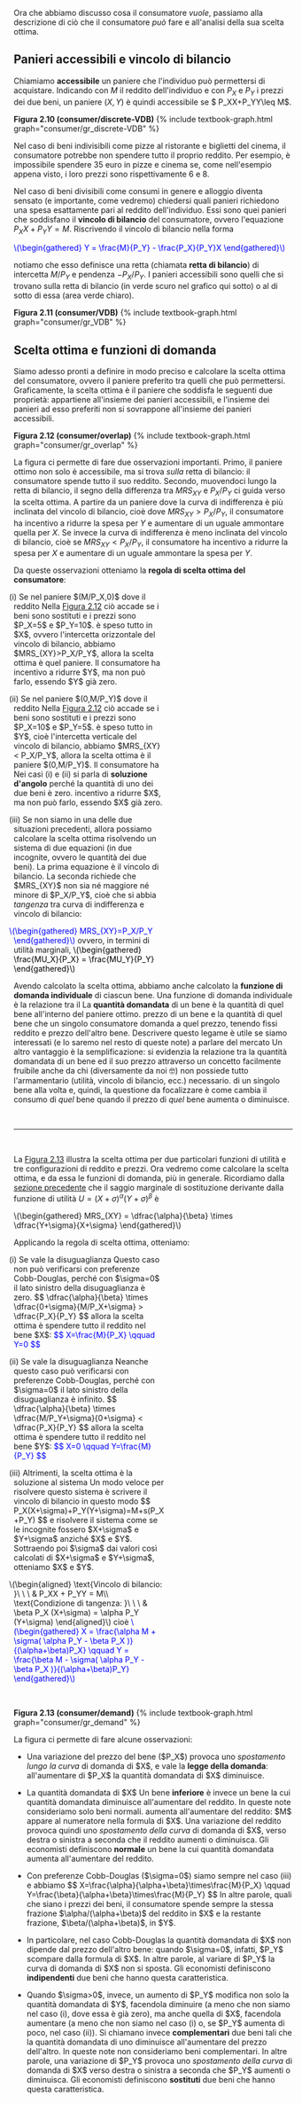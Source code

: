 



Ora che abbiamo discusso cosa il consumatore <i>vuole</i>, passiamo alla descrizione di ciò che il consumatore <i>può</i> fare e all'analisi della sua scelta ottima.


<h2 id="SUBSEC_VDB">Panieri accessibili e vincolo di bilancio</h2>

 Chiamiamo <b>accessibile</b> un paniere che l'individuo può permettersi di acquistare. Indicando con $M$ il reddito dell'individuo e con $P_X$ e $P_Y$ i prezzi dei due beni, un paniere $(X,Y)$ è quindi accessibile se $ P_XX+P_YY\leq M$.

<a id="gr_consumer/discrete-VDB"><strong>Figura 2.10 (consumer/discrete-VDB)</strong></a>
{% include textbook-graph.html graph="consumer/gr_discrete-VDB" %}



Nel caso di beni indivisibili come pizze al ristorante e biglietti del cinema, il consumatore potrebbe non spendere tutto il proprio reddito. Per esempio, è impossibile spendere $35$ euro in pizze e cinema se, come nell'esempio appena visto, i loro prezzi sono rispettivamente $6$ e $8$.

Nel caso di beni divisibili come consumi in genere e alloggio diventa sensato (e importante, come vedremo) chiedersi quali panieri richiedono una spesa esattamente pari al reddito dell'individuo. Essi sono quei panieri che soddisfano il <b>vincolo di bilancio</b> del consumatore, ovvero l'equazione $P_XX+P_YY = M$. Riscrivendo il vincolo di bilancio nella forma

<p><span style="color: Blue;">
\(\begin{gathered}
 Y = \frac{M}{P_Y} - \frac{P_X}{P_Y}X
\end{gathered}\)
</span></p>

notiamo che esso definisce una retta (chiamata <b>retta di bilancio</b>) di intercetta $M/P_Y$ e pendenza $-P_X/P_Y$. I panieri accessibili sono quelli che si trovano sulla retta di bilancio (in verde scuro nel grafico qui sotto) o al di sotto di essa (area verde chiaro).

<a id="gr_consumer/VDB"><strong>Figura 2.11 (consumer/VDB)</strong></a>
{% include textbook-graph.html graph="consumer/gr_VDB" %}
































<h2 id="SUBSEC_OPT">Scelta ottima e funzioni di domanda</h2>

Siamo adesso pronti a definire in modo preciso e calcolare la scelta ottima del consumatore, ovvero il paniere preferito tra quelli che può permettersi. Graficamente, la scelta ottima è il paniere che soddisfa le seguenti due proprietà: appartiene all'insieme dei panieri accessibili, e l'insieme dei panieri ad esso preferiti non si sovrappone all'insieme dei panieri accessibili.

<a id="gr_consumer/overlap"><strong>Figura 2.12 (consumer/overlap)</strong></a>
{% include textbook-graph.html graph="consumer/gr_overlap" %}

La figura ci permette di fare due osservazioni importanti. Primo, il paniere ottimo non solo è accessibile, ma si trova <i>sulla</i> retta di bilancio: il consumatore spende tutto il suo reddito. Secondo, muovendoci lungo la retta di bilancio, il segno della differenza tra $MRS_{XY}$ e $P_X/P_Y$ ci guida verso la scelta ottima. A partire da un paniere dove la curva di indifferenza è più inclinata del vincolo di bilancio, cioè dove $MRS_{XY}>P_X/P_Y$, il consumatore ha incentivo a ridurre la spesa per $Y$ e aumentare di un uguale ammontare quella per $X$. Se invece la curva di indifferenza è meno inclinata del vincolo di bilancio, cioè se $MRS_{XY}< P_X/P_Y$, il consumatore ha incentivo a ridurre la spesa per $X$ e aumentare di un uguale ammontare la spesa per $Y$.

Da queste osservazioni otteniamo la <b>regola di scelta ottima del consumatore</b>: 

<style>
div.alfpar {
  text-indent: -3%;
  max-width: 54%;
  /*text-align: justify;*/
}
</style>



<div class="alfpar">
	<p>
		(i) Se nel paniere $(M/P_X,0)$ dove il reddito 
		<span class="marginnote">
		Nella <a href="{{ site.baseurl }}/it/I/2/3#gr_consumer/overlap">Figura 2.12</a> ciò accade se i beni sono sostituti e i prezzi sono $P_X=5$ e $P_Y=10$.
		</span>
		è speso tutto in $X$, ovvero l'intercetta orizzontale
		del vincolo di bilancio, abbiamo $MRS_{XY}>P_X/P_Y$, allora la scelta ottima è quel paniere. Il consumatore ha incentivo a ridurre $Y$, ma non può farlo, essendo $Y$ già zero.
	</p>
    <p>
		(ii) Se nel paniere $(0,M/P_Y)$ dove il reddito
		<span class="marginnote">
		Nella <a href="{{ site.baseurl }}/it/I/2/3#gr_consumer/overlap">Figura 2.12</a> ciò accade se i beni sono sostituti e i prezzi sono $P_X=10$ e $P_Y=5$. 
		</span>
		è speso tutto in $Y$, cioè l'intercetta verticale
		del vincolo di bilancio, abbiamo $MRS_{XY}< P_X/P_Y$, allora la scelta ottima è il paniere $(0,M/P_Y)$. Il consumatore ha
		<span class="marginnote">
		Nei casi (i) e (ii) si parla di <b>soluzione d'angolo</b> perché la quantità di uno dei due beni è zero.
		</span>
		incentivo a ridurre $X$, ma non può farlo, essendo $X$ già zero.
		</p>
    <p>
		(iii) Se non siamo in una delle due situazioni precedenti, allora possiamo calcolare la scelta ottima risolvendo un sistema di due equazioni (in due incognite, ovvero le quantità dei due beni). La prima equazione è il vincolo di bilancio. La seconda richiede che $MRS_{XY}$ non sia né maggiore né minore di $P_X/P_Y$, cioè che si abbia <i>tangenza</i> tra curva di indifferenza e vincolo di bilancio:
		<p><span style="color: Blue;">
		\(\begin{gathered}
		 MRS_{XY}=P_X/P_Y
		\end{gathered}\)
		</span>
		ovvero, in termini di utilità marginali,
		<span style="color: Black;">
		\(\begin{gathered}
		 \frac{MU_X}{P_X} = \frac{MU_Y}{P_Y}
		\end{gathered}\)
		</span></p>
		</p>
</div>






Avendo calcolato la scelta ottima, abbiamo anche calcolato la <b>funzione di domanda individuale</b> di ciascun bene. Una funzione di domanda individuale è la relazione tra il
<span class="marginnote">
La <b>quantità domandata</b> di un bene è la quantità di quel bene all'interno del paniere ottimo.
</span>
prezzo di un bene e la quantità di quel bene che un singolo consumatore domanda
a quel prezzo, tenendo fissi reddito e prezzo dell'altro bene. Descrivere questo legame è utile
se siamo interessati (e lo saremo nel resto di queste note) a parlare del mercato
<span class="marginnote">
Un altro vantaggio è la semplificazione: si evidenzia la relazione tra la quantità domandata di un bene ed il suo prezzo attraverso un concetto facilmente fruibile anche da chi (diversamente da noi 🤓) non possiede tutto l'armamentario (utilità, vincolo di bilancio, ecc.) necessario.
</span>
di un singolo bene alla volta e, quindi, la questione da focalizzare è come cambia il consumo di <i>quel</i> bene quando il prezzo di <i>quel</i> bene aumenta o diminuisce.








<br>

<hr>

<br>





La <a href="{{ site.baseurl }}/it/I/2/3#gr_consumer/overlap">Figura 2.13</a> illustra la scelta ottima per due particolari funzioni di utilità e tre configurazioni di reddito e prezzi. Ora vedremo come calcolare la scelta ottima, e da essa le funzioni di domanda, più in generale. Ricordiamo dalla <a href="{{ site.baseurl }}/it/I/2/2#gr_consumer/cobb-s-pref">sezione precedente</a> che il saggio marginale di sostituzione derivante dalla funzione di utilità $U=(X+\sigma)^\alpha(Y+\sigma)^\beta$ è

<p>
\(\begin{gathered}
MRS_{XY} = \dfrac{\alpha}{\beta} \times \dfrac{Y+\sigma}{X+\sigma}
\end{gathered}\)
</p>

Applicando la regola di scelta ottima, otteniamo:





<div class="alfpar">
	<p>
		(i) Se vale la disuguaglianza
		<span class="marginnote">
		Questo caso non può verificarsi con preferenze Cobb-Douglas, perché con $\sigma=0$ il lato sinistro della disuguaglianza è zero.  
		</span>
		$$
		\dfrac{\alpha}{\beta} \times \dfrac{0+\sigma}{M/P_X+\sigma} > \dfrac{P_X}{P_Y}
		$$
		allora la scelta ottima è spendere tutto il reddito nel bene $X$:
		<span style="color: Blue;">
		$$
		X=\frac{M}{P_X} \qquad Y=0
		$$
		</span>
	</p>
    <p>
		(ii) Se vale la disuguaglianza
		<span class="marginnote">
		Neanche questo caso può verificarsi con preferenze Cobb-Douglas, perché con $\sigma=0$ il lato sinistro della disuguaglianza è infinito.  
		</span>
		$$
		\dfrac{\alpha}{\beta} \times \dfrac{M/P_Y+\sigma}{0+\sigma} < \dfrac{P_X}{P_Y}
		$$
		allora la scelta ottima è spendere tutto il reddito nel bene $Y$:
		<span style="color: Blue;">
		$$
		X=0 \qquad Y=\frac{M}{P_Y}
		$$
		</span>
		</p>
    <p>
		(iii) Altrimenti, la scelta ottima è la soluzione al sistema
    <span class="marginnote">
    Un modo veloce per risolvere questo sistema è scrivere il vincolo di bilancio in questo modo
    $$
    P_X(X+\sigma)+P_Y(Y+\sigma)=M+s(P_X+P_Y)
    $$
    e risolvere il sistema come se le incognite fossero $X+\sigma$ e $Y+\sigma$ anziché $X$ e $Y$. Sottraendo poi $\sigma$ dai valori così calcolati di $X+\sigma$ e $Y+\sigma$, otteniamo $X$ e $Y$.
    </span>
		<p>
		\(\begin{aligned}
		\text{Vincolo di bilancio: }\ \ \  &amp; P_XX + P_YY = M\\
		\text{Condizione di tangenza: }\ \ \  &amp; \beta P_X (X+\sigma) = \alpha P_Y (Y+\sigma)
		\end{aligned}\)
		cioè
    <span style="color: Blue;">
		\(\begin{gathered}
		 X = \frac{\alpha M + \sigma( \alpha P_Y - \beta P_X )}{(\alpha+\beta)P_X}
		 \qquad
		 Y = \frac{\beta M - \sigma( \alpha P_Y - \beta P_X )}{(\alpha+\beta)P_Y}
		\end{gathered}\)
		</span>
		</p>
		</p>
</div>

<br>

<a id="gr_consumer/demand"><strong>Figura 2.13 (consumer/demand)</strong></a>
{% include textbook-graph.html graph="consumer/gr_demand" %}







La figura ci permette di fare alcune osservazioni:

<ul>
  <li>
    <p>
    Una variazione del prezzo del bene ($P_X$) provoca uno <i>spostamento lungo la curva</i> di domanda di $X$, e vale la <b>legge della domanda</b>: all'aumentare di $P_X$ la quantità domandata di $X$ diminuisce.
    </p>
  </li>
  <li>
    <p>
    La quantità domandata di $X$
    <span class="marginnote">
    Un bene <b>inferiore</b> è invece un bene la cui quantità domandata diminuisce all'aumentare del reddito. In queste note consideriamo solo beni normali.
    </span>
    aumenta all'aumentare del reddito: $M$ appare al numeratore nella formula di $X$. Una variazione del reddito provoca quindi uno <i>spostamento della curva</i> di domanda di $X$, verso destra o sinistra a seconda che il reddito aumenti o diminuisca. Gli economisti definiscono <b>normale</b> un bene la cui quantità domandata aumenta all'aumentare del reddito.
    </p>
  </li>
  <li>
    <p>
    Con preferenze Cobb-Douglas ($\sigma=0$) siamo sempre nel caso (iii) e abbiamo
    $$
    X=\frac{\alpha}{\alpha+\beta}\times\frac{M}{P_X}
    \qquad
    Y=\frac{\beta}{\alpha+\beta}\times\frac{M}{P_Y}
    $$
    In altre parole, quali che siano i prezzi dei beni, il consumatore spende sempre la stessa frazione $\alpha/(\alpha+\beta)$ del reddito in $X$ e la restante frazione, $\beta/(\alpha+\beta)$, in $Y$.
    </p>
  </li>
  <li>
    <p>
    In particolare, nel caso Cobb-Douglas la quantità domandata di $X$ non dipende dal prezzo dell'altro bene: quando $\sigma=0$, infatti, $P_Y$ scompare dalla formula di $X$. In altre parole, al variare di $P_Y$ la curva di domanda di $X$ non si sposta. Gli economisti definiscono <b>indipendenti</b> due beni che hanno questa caratteristica.
    </p>
  </li>
  <li>
    <p>
    Quando $\sigma>0$, invece, un aumento di $P_Y$ modifica non solo la quantità domandata di $Y$, facendola diminuire (a meno che non siamo nel caso (i), dove essa è già zero), ma anche quella di $X$, facendola aumentare (a meno che non siamo nel caso (i) o, se $P_Y$ aumenta di poco, nel caso (ii)).
    <span class="marginnote">
    Si chiamano invece <b>complementari</b> due beni tali che la quantità domandata di uno diminuisce all'aumentare del prezzo dell'altro. In queste note non consideriamo beni complementari.
    </span>
    In altre parole, una variazione di $P_Y$ provoca uno <i>spostamento della curva</i> di domanda di $X$ verso destra o sinistra a seconda che $P_Y$ aumenti o diminuisca. Gli economisti definiscono <b>sostituti</b> due beni che hanno questa caratteristica.
    </p>
  </li>
</ul>









